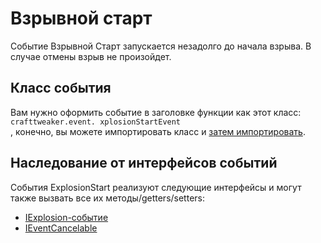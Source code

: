 # Взрывной старт

Событие Взрывной Старт запускается незадолго до начала взрыва. В случае отмены взрыв не произойдет.

## Класс события
Вам нужно оформить событие в заголовке функции как этот класс:  
`crafttweaker.event. xplosionStartEvent`  
, конечно, вы можете импортировать класс и [затем импортировать](/AdvancedFunctions/Import/).

## Наследование от интерфейсов событий
События ExplosionStart реализуют следующие интерфейсы и могут также вызвать все их методы/getters/setters:

- [IExplosion-событие](/Vanilla/Events/Events/IExplosionEvent/)
- [IEventCancelable](/Vanilla/Events/Events/IEventCancelable/)
